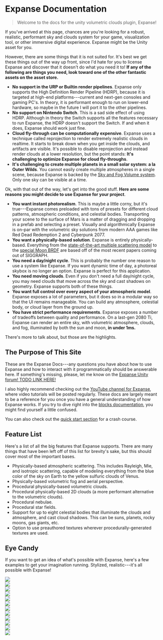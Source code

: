 # Expanse Documentation

> Welcome to the docs for the unity volumetric clouds plugin, Expanse!

If you've arrived at this page, chances are you're looking for a robust, realistic, performant sky and clouds system for your game, visualization tool, or other immersive digital experience. Expanse might be the Unity asset for you.

However, there are some things that it is not suited for. It's best we get these things out of the way up front, since I'd hate for you to license Expanse and discover that it doesn't do what you need it to! **If any of the following are things you need, look toward one of the other fantastic assets on the asset store.**

* **No support in the URP or Builtin render pipelines**. Expanse only supports the High Definition Render Pipeline (HDRP), because it is targeted at high-end platforms---current and next-gen consoles and gaming PC's. In theory, it is performant enough to run on lower-end hardware, so maybe in the future I will port it to the other pipelines.
* **No support on Nintendo Switch**. This is a sad side effect of using HDRP. Although in theory the Switch supports all the features necessary to run Expanse, the HDRP doesn't support the Switch. If and when it does, Expanse should work just fine.
* **Cloud fly-through can be computationally expensive**. Expanse uses a technique called reprojection to render extremely realistic clouds in realtime. It starts to break down when you get inside the clouds, and artifacts are visible. It's possible to disable reprojection and instead render clouds at a lower resolution, but the point stands: **It's challenging to optimize Expanse for cloud fly-throughs**.
* **It's challenging to create multiple planets in a small solar system: a la Outer Wilds**. You cannot easily create multiple atmospheres in a single scene, because Expanse is backed by the [Sky and Fog Volume system](https://docs.unity.cn/Packages/com.unity.render-pipelines.high-definition@7.1/manual/Override-Visual-Environment.html). Only one sky can be visible at a time.

Ok, with that out of the way, let's get into the good stuff. **Here are some reasons you might decide to use Expanse for your project**.

* **You want instant photorealism**. This is maybe a little corny, but it's true---Expanse comes preloaded with tons of presets for different cloud patterns, atmospheric conditions, and celestial bodies. Transporting your scene to the surface of Mars is a matter of dragging and dropping in a prefab and selecting a preset. Visually and algorithmically Expanse is on-par with the volumetric sky solutions from modern AAA games like Red Dead Redemption 2 and Cyberpunk 2077.
* **You want a physically-based solution**. Expanse is entirely physically-based. Everything from the [state-of-the-art multiple scattering model](https://sebh.github.io/publications/egsr2020.pdf) to the [special Moon BRDF](https://graphics.stanford.edu/~henrik/papers/nightsky/nightsky.pdf) are based off of the most recent papers coming out of SIGGRAPH.
* **You need a day/night cycle**. This is probably the number one reason to use a system like Expanse. If you want dynamic time of day, a photoreal skybox is no longer an option. Expanse is perfect for this application.
* **You need moving clouds**. Even if you don't need a full day/night cycle, you may need clouds that move across the sky and cast shadows on geometry. Expanse supports both of these things.
* **You want full control over every aspect of your atmospheric model**. Expanse exposes a lot of parameters, but it does so in a modular way so that the UI remains manageable. You can build any atmosphere, celestial body, or cloud layer from the ground up.
* **You have strict performance requirements**. Expanse exposes a number of tradeoffs between quality and performance. On a last-gen 2080 Ti, Expanse can render an entire sky, with volumetric atmosphere, clouds, and fog, illuminated by both the sun and moon, **in under 1ms.**

There's more to talk about, but those are the highlights.

## The Purpose of This Site

These are the Expanse Docs---any questions you have about how to use Expanse and how to interact with it programmatically should be answerable here. If something's missing, please, let me know on the [Expanse Unity forum! TODO LINK HERE!]()

I also highly recommend checking out the [YouTube channel for Expanse](https://www.youtube.com/channel/UCHBzoaGEDkI2P2jsUljq24Q), where video tutorials will be posted regularly. These docs are largely meant to be a reference for you once you have a general understanding of how Expanse works. If you try to dive right into the [blocks documentation](/editor/blocks/blocks), you might find yourself a little confused.

You can also check out the [quick start section](/quickstart/quickstart) for a crash course.

## Feature List

Here's a list of all the big features that Expanse supports. There are many things that have been left off of this list for brevity's sake, but this should cover most of the important bases.

* Physically-based atmospheric scattering. This includes Rayleigh, Mie, and isotropic scattering, capable of modeling everything from the blue color of the sky on Earth to the yellow sulfuric clouds of Venus.
* Physically-based volumetric fog and aerial perspective.
* Procedural physically-based volumetric clouds.
* Procedural physically-based 2D clouds (a more performant alternative to the volumetric clouds).
* Procedural nebulae.
* Procedural star fields.
* Support for up to eight celestial bodies that illuminate the clouds and atmosphere, and cast cloud shadows. This can be suns, planets, rocky moons, gas giants, etc.
* Option to use preauthored textures wherever procedurally-generated textures are used.

## Eye Candy

If you want to get an idea of what's possible with Expanse, here's a few examples to get your imagination running. Stylized, realistic---it's all possible with Expanse!

<div class="img-block">
    <div class="img-row">
        <div class="img-col"><img src="img/procedural_cloud_volume/pretty_boys.jpg"/></div>
        <div class="img-col"><img src="img/nebulae/banner_2.jpg"/></div>
    </div>
    <div class="img-row">
        <div class="img-col"><img src="img/stars/texture_stars.jpg"/></div>
        <div class="img-col"><img src="img/procedural_cloud_volume/dense_6_15.jpg"/></div>
    </div>
    <div class="img-row">
        <div class="img-col"><img src="img/atmosphere/with_isotropic_fog.jpg"/></div>
        <div class="img-col"><img src="img/quickstart/clouds/candy.jpg"/></div>
        <!-- <div class="img-col"><img src="img/procedural_cloud_volume/poofy_guys.jpg"/></div> -->
    </div>
    <div class="img-row">
        <div class="img-col"><img src="img/procedural_cloud_volume/high_ball.jpg"/></div>
        <div class="img-col"><img src="img/celestial_bodies/moon.jpg"/></div>
    </div>
    <div class="img-row">
        <div class="img-col"><img src="img/planet/earth_night.jpg"/></div>
        <div class="img-col"><img src="img/atmosphere/aerosol_density_10.jpg"/></div>
    </div>
    <div class="img-row">
        <div class="img-col"><img src="img/stars/banner_2.jpg"/></div>
        <div class="img-col"><img src="img/celestial_bodies/limb_darkening_1.jpg"/></div>
    </div>
</div>